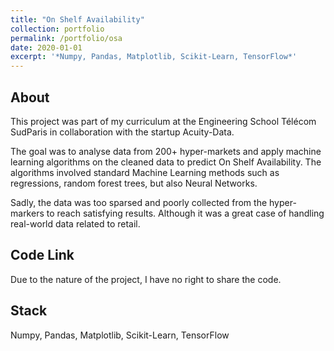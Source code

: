 ```yaml
---
title: "On Shelf Availability"
collection: portfolio
permalink: /portfolio/osa
date: 2020-01-01
excerpt: '*Numpy, Pandas, Matplotlib, Scikit-Learn, TensorFlow*'
---
```


## About
This project was part of my curriculum at the Engineering School Télécom SudParis in collaboration with the startup Acuity-Data.

The goal was to analyse data from 200+ hyper-markets and apply machine learning algorithms on the cleaned data to predict On Shelf Availability. The algorithms involved standard Machine Learning methods such as regressions, random forest trees, but also Neural Networks.

Sadly, the data was too sparsed and poorly collected from the hyper-markers to reach satisfying results. Although it was a great case of handling real-world data related to retail.

## Code Link

Due to the nature of the project, I have no right to share the code.

## Stack

Numpy, Pandas, Matplotlib, Scikit-Learn, TensorFlow

